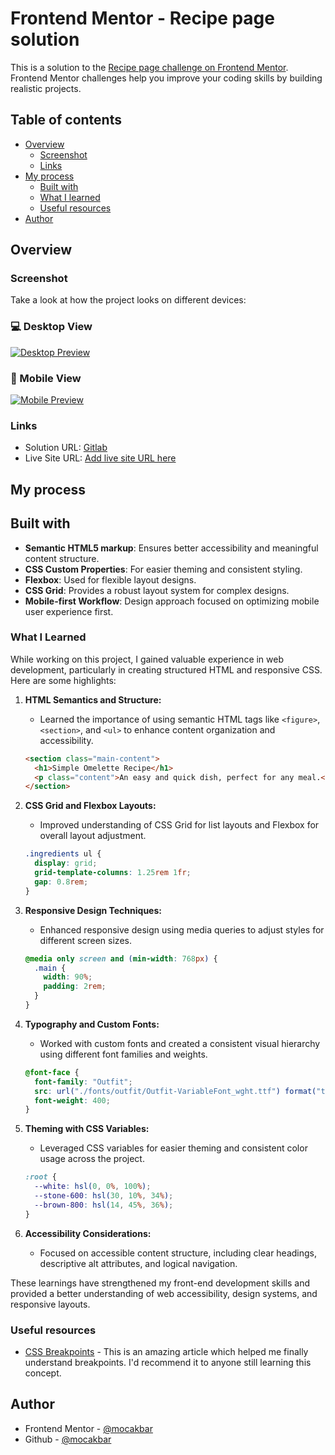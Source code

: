 # Frontend Mentor - Recipe page solution

This is a solution to the [Recipe page challenge on Frontend Mentor](https://www.frontendmentor.io/challenges/recipe-page-KiTsR8QQKm). Frontend Mentor challenges help you improve your coding skills by building realistic projects. 

## Table of contents

- [Overview](#overview)
  - [Screenshot](#screenshot)
  - [Links](#links)
- [My process](#my-process)
  - [Built with](#built-with)
  - [What I learned](#what-i-learned)
  - [Useful resources](#useful-resources)
- [Author](#author)

## Overview

### Screenshot
Take a look at how the project looks on different devices:  

### 💻 Desktop View  
[![Desktop Preview](./preview/desktop.png)](./preview/desktop.png "Click to view full-size")  

### 📱 Mobile View  
[![Mobile Preview](./preview/mobile.png)](./preview/mobile.png "Click to view full-size")  
 

### Links

- Solution URL: [Gitlab](https://gitlab.com/fe-mentor/receipe-page-main.git)
- Live Site URL: [Add live site URL here](https://your-live-site-url.com)

## My process

## Built with

- **Semantic HTML5 markup**: Ensures better accessibility and meaningful content structure.
- **CSS Custom Properties**: For easier theming and consistent styling.
- **Flexbox**: Used for flexible layout designs.
- **CSS Grid**: Provides a robust layout system for complex designs.
- **Mobile-first Workflow**: Design approach focused on optimizing mobile user experience first.

### What I Learned

While working on this project, I gained valuable experience in web development, particularly in creating structured HTML and responsive CSS. Here are some highlights:

1. **HTML Semantics and Structure:**
   - Learned the importance of using semantic HTML tags like `<figure>`, `<section>`, and `<ul>` to enhance content organization and accessibility.

   ```html
   <section class="main-content">
     <h1>Simple Omelette Recipe</h1>
     <p class="content">An easy and quick dish, perfect for any meal.</p>
   </section>
   ```

2. **CSS Grid and Flexbox Layouts:**
   - Improved understanding of CSS Grid for list layouts and Flexbox for overall layout adjustment.

   ```css
   .ingredients ul {
     display: grid;
     grid-template-columns: 1.25rem 1fr;
     gap: 0.8rem;
   }
   ```

3. **Responsive Design Techniques:**
   - Enhanced responsive design using media queries to adjust styles for different screen sizes.

   ```css
   @media only screen and (min-width: 768px) {
     .main {
       width: 90%;
       padding: 2rem;
     }
   }
   ```

4. **Typography and Custom Fonts:**
   - Worked with custom fonts and created a consistent visual hierarchy using different font families and weights.

   ```css
   @font-face {
     font-family: "Outfit";
     src: url("./fonts/outfit/Outfit-VariableFont_wght.ttf") format("truetype");
     font-weight: 400;
   }
   ```

5. **Theming with CSS Variables:**
   - Leveraged CSS variables for easier theming and consistent color usage across the project.

   ```css
   :root {
     --white: hsl(0, 0%, 100%);
     --stone-600: hsl(30, 10%, 34%);
     --brown-800: hsl(14, 45%, 36%);
   }
   ```

6. **Accessibility Considerations:**
   - Focused on accessible content structure, including clear headings, descriptive alt attributes, and logical navigation.

These learnings have strengthened my front-end development skills and provided a better understanding of web accessibility, design systems, and responsive layouts.

### Useful resources

- [CSS Breakpoints](https://blog.logrocket.com/css-breakpoints-responsive-design) - This is an amazing article which helped me finally understand breakpoints. I'd recommend it to anyone still learning this concept.

## Author

- Frontend Mentor - [@mocakbar](https://www.frontendmentor.io/profile/mocakbarmaulana)
- Github -  [@mocakbar](https://github.com/mocakbarmaulana)

